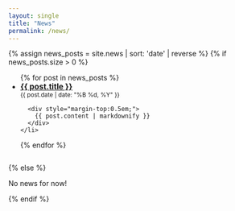 ```yaml
---
layout: single
title: "News"
permalink: /news/
---
```


{% assign news_posts = site.news | sort: 'date' | reverse %}
{% if news_posts.size > 0 %}
<ul>
  {% for post in news_posts %}
    <li style="margin-bottom: 2em;">
      <a href="{{ post.url }}" style="font-weight:bold; font-size:1.1em;">{{ post.title }}</a>
      <br>
      <small>{{ post.date | date: "%B %d, %Y" }}</small>
      
      <div style="margin-top:0.5em;">
        {{ post.content | markdownify }}
      </div>
    </li>
  {% endfor %}
</ul>
{% else %}
<p>No news for now!</p>
{% endif %}

